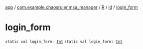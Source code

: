 [app](../../../index.md) / [com.example.chaosruler.msa_manager](../../index.md) / [R](../index.md) / [id](index.md) / [login_form](.)

# login_form

`static val login_form: `[`Int`](https://kotlinlang.org/api/latest/jvm/stdlib/kotlin/-int/index.html)
`static val login_form: `[`Int`](https://kotlinlang.org/api/latest/jvm/stdlib/kotlin/-int/index.html)